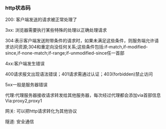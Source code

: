 ### http状态码

200: 客户端发送的请求被正常处理了

3xx: 浏览器需要执行某些特殊的处理以正确处理请求

304:表示客户端发送附带条件的请求时，如果未满足这些条件，则服务端允许请求访问资源;304和重定向没任何关系;这些条件包括:if-match,if-modified-since,if-none-match;if-range;if-unmodified-since任一首部

4xx:客户端发生错误

400请求报文出现语法错误；401请求需通过认证；403(forbidden)禁止访问

5xx一般是服务器错误

代理:代理服务器接收请求转发给其他服务器，每次经过代理都会添加via首部信息 Via:proxy2,proxy1

网关: 可以把http请求转化为其他协议

隧道: 安全通信
